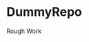 # DummyRepo
Rough Work 









































































































































